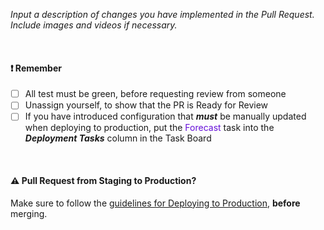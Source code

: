 _Input a description of changes you have implemented in the Pull Request. Include images and videos if necessary._

&nbsp;
#### :exclamation: Remember
- [ ] All test must be green, before requesting review from someone
- [ ] Unassign yourself, to show that the PR is Ready for Review
- [ ] If you have introduced configuration that ___must___ be manually updated when deploying to production, put the <span style="color:rgb(101, 14, 216)">Forecast</span> task into the ___Deployment Tasks___ column in the Task Board

&nbsp;
#### :warning: Pull Request from Staging to Production?
Make sure to follow the [guidelines for Deploying to Production](https://www.notion.so/kvalifik/Deploying-to-Production-2539beb493504ef291b7adb29da0dda8), __before__ merging.

